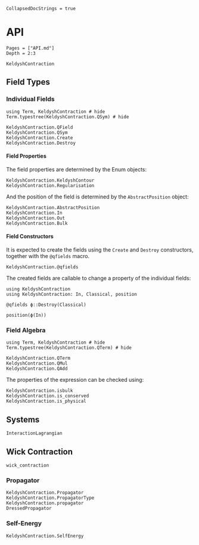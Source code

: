 ```@meta
CollapsedDocStrings = true
```

# API

```@contents
Pages = ["API.md"]
Depth = 2:3
```

```@docs
KeldyshContraction
```

## Field Types

### Individual Fields

```@example API
using Term, KeldyshContraction # hide
Term.typestree(KeldyshContraction.QSym) # hide
```

```@docs
KeldyshContraction.QField
KeldyshContraction.QSym
KeldyshContraction.Create
KeldyshContraction.Destroy
```

#### Field Properties

The field properties are determined by the Enum objects:

```@docs
KeldyshContraction.KeldyshContour
KeldyshContraction.Regularisation
```

And the position of the field is determined by the `AbstractPosition` object:

```@docs
KeldyshContraction.AbstractPosition
KeldyshContraction.In
KeldyshContraction.Out
KeldyshContraction.Bulk
```

#### Field Constructors

It is expected to create the fields using the `Create` and `Destroy` constructors, together with the `@qfields` macro.

```@docs
KeldyshContraction.@qfields
```

The created fields are callable to change a property of the individual fields:

```@example API
using KeldyshContraction
using KeldyshContraction: In, Classical, position

@qfields ϕ::Destroy(Classical) 

position(ϕ(In))
```

### Field Algebra

```@example API
using Term, KeldyshContraction # hide
Term.typestree(KeldyshContraction.QTerm) # hide
```

```@docs
KeldyshContraction.QTerm
KeldyshContraction.QMul
KeldyshContraction.QAdd
```

The properties of the expression can be checked using:

```@docs
KeldyshContraction.isbulk
KeldyshContraction.is_conserved
KeldyshContraction.is_physical
```

## Systems

```@docs
InteractionLagrangian
```

## Wick Contraction
  
```@docs
wick_contraction
```

### Propagator

```@docs
KeldyshContraction.Propagator
KeldyshContraction.PropagatorType
KeldyshContraction.propagator
DressedPropagator
```

### Self-Energy

```@docs
KeldyshContraction.SelfEnergy
```
